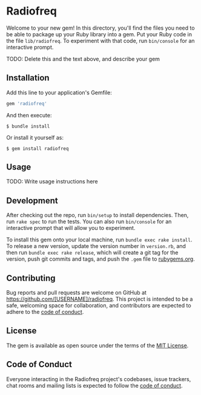 # Radiofreq

Welcome to your new gem! In this directory, you'll find the files you need to be able to package up your Ruby library into a gem. Put your Ruby code in the file `lib/radiofreq`. To experiment with that code, run `bin/console` for an interactive prompt.

TODO: Delete this and the text above, and describe your gem

## Installation

Add this line to your application's Gemfile:

```ruby
gem 'radiofreq'
```

And then execute:

    $ bundle install

Or install it yourself as:

    $ gem install radiofreq

## Usage

TODO: Write usage instructions here

## Development

After checking out the repo, run `bin/setup` to install dependencies. Then, run `rake spec` to run the tests. You can also run `bin/console` for an interactive prompt that will allow you to experiment.

To install this gem onto your local machine, run `bundle exec rake install`. To release a new version, update the version number in `version.rb`, and then run `bundle exec rake release`, which will create a git tag for the version, push git commits and tags, and push the `.gem` file to [rubygems.org](https://rubygems.org).

## Contributing

Bug reports and pull requests are welcome on GitHub at https://github.com/[USERNAME]/radiofreq. This project is intended to be a safe, welcoming space for collaboration, and contributors are expected to adhere to the [code of conduct](https://github.com/[USERNAME]/radiofreq/blob/master/CODE_OF_CONDUCT.md).


## License

The gem is available as open source under the terms of the [MIT License](https://opensource.org/licenses/MIT).

## Code of Conduct

Everyone interacting in the Radiofreq project's codebases, issue trackers, chat rooms and mailing lists is expected to follow the [code of conduct](https://github.com/[USERNAME]/radiofreq/blob/master/CODE_OF_CONDUCT.md).
